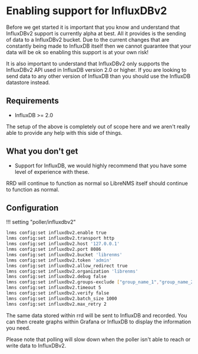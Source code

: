# Enabling support for InfluxDBv2

Before we get started it is important that you know and understand
that InfluxDBv2 support is currently alpha at best. All it provides is
the sending of data to a InfluxDBv2 bucket. Due to the current changes
that are constantly being made to InfluxDB itself then we cannot
guarantee that your data will be ok so enabling this support is at
your own risk!

It is also important to understand that InfluxDBv2 only supports the
InfluxDBv2 API used in InfluxDB version 2.0 or higher. If you are
looking to send data to any other version of InfluxDB than you should
use the InfluxDB datastore instead.

## Requirements

- InfluxDB >= 2.0

The setup of the above is completely out of scope here and we aren't
really able to provide any help with this side of things.

## What you don't get

- Support for InfluxDB, we would highly recommend that you
  have some level of experience with these.

RRD will continue to function as normal so LibreNMS itself should
continue to function as normal.

## Configuration

!!! setting "poller/influxdbv2"
```bash
lnms config:set influxdbv2.enable true
lnms config:set influxdbv2.transport http
lnms config:set influxdbv2.host '127.0.0.1'
lnms config:set influxdbv2.port 8086
lnms config:set influxdbv2.bucket 'librenms'
lnms config:set influxdbv2.token 'admin'
lnms config:set influxdbv2.allow_redirect true
lmns config:set influxdbv2.organization 'librenms'
lmns config:set influxdbv2.debug false
lmns config:set influxdbv2.groups-exclude ["group_name_1","group_name_2"]
lmns config:set influxdbv2.timeout 5
lmns config:set influxdbv2.verify false
lmns config:set influxdbv2.batch_size 1000
lmns config:set influxdbv2.max_retry 2
```

The same data stored within rrd will be sent to InfluxDB and
recorded. You can then create graphs within Grafana or InfluxDB to display the
information you need.

Please note that polling will slow down when the poller isn't able to reach or write data to InfluxDBv2.
